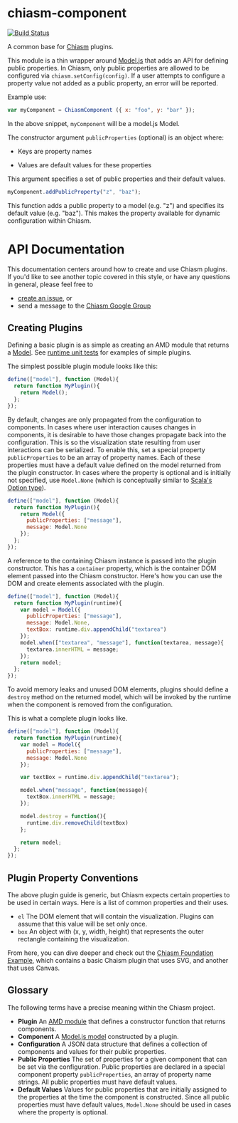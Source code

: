 # chiasm-component

[![Build
Status](https://travis-ci.org/chiasm-project/chiasm-component.svg?branch=master)](https://travis-ci.org/chiasm-project/chiasm-component)

A common base for [Chiasm](https://github.com/chiasm-project/chiasm) plugins.

This module is a thin wrapper around [Model.js](https://github.com/curran/model) that adds an API for defining
public properties.  In Chiasm, only public properties are allowed to be
configured via `chiasm.setConfig(config)`. If a user attempts to configure a
property value not added as a public property, an error will be reported.

Example use:

```javascript
var myComponent = ChiasmComponent ({ x: "foo", y: "bar" });
```

In the above snippet, `myComponent` will be a model.js Model.

The constructor argument `publicProperties` (optional) is an object where:
 
  * Keys are property names

  * Values are default values for these properties
  
This argument specifies a set of public properties and their default values.

```javascript
myComponent.addPublicProperty("z", "baz");
```

This function adds a public property to a model (e.g. "z") and specifies its default value (e.g. "baz").  This makes the property available for dynamic configuration within Chiasm.

# API Documentation

This documentation centers around how to create and use Chiasm plugins. If you'd like to see another topic covered in this style, or have any questions in general, please feel free to

 * [create an issue](https://github.com/curran/chiasm/issues), or
 * send a message to the [Chiasm Google Group](https://groups.google.com/forum/?hl=en&fromgroups#!forum/chiasm-viz)

## Creating Plugins

Defining a basic plugin is as simple as creating an AMD module that returns a [Model](https://github.com/curran/model). See [runtime unit tests](https://github.com/curran/chiasm/blob/gh-pages/tests/runtimeTest.js) for examples of simple plugins.

The simplest possible plugin module looks like this:

```javascript
define(["model"], function (Model){
  return function MyPlugin(){
    return Model();
  };
});
```

By default, changes are only propagated from the configuration to components. In cases where user interaction causes changes in components, it is desirable to have those changes propagate back into the configuration. This is so the visualization state resulting from user interactions can be serialized. To enable this, set a special property `publicProperties` to be an array of property names. Each of these properties must have a default value defined on the model returned from the plugin constructor. In cases where the property is optional and is initially not specified, use `Model.None` (which is conceptually similar to [Scala's Option type](http://alvinalexander.com/scala/using-scala-option-some-none-idiom-function-java-null)).

```javascript
define(["model"], function (Model){
  return function MyPlugin(){
    return Model({
      publicProperties: ["message"],
      message: Model.None
    });
  };
});
```

A reference to the containing Chiasm instance is passed into the plugin constructor. This has a `container` property, which is the container DOM element passed into the Chiasm constructor. Here's how you can use the DOM and create elements associated with the plugin.

```javascript
define(["model"], function (Model){
  return function MyPlugin(runtime){
    var model = Model({
      publicProperties: ["message"],
      message: Model.None,
      textBox: runtime.div.appendChild("textarea")
    });
    model.when(["textarea", "message"], function(textarea, message){
      textarea.innerHTML = message;
    });
    return model;
  };
});
```

To avoid memory leaks and unused DOM elements, plugins should define a `destroy` method on the returned model, which will be invoked by the runtime when the component is removed from the configuration. 

This is what a complete plugin looks like.

```javascript
define(["model"], function (Model){
  return function MyPlugin(runtime){
    var model = Model({
      publicProperties: ["message"],
      message: Model.None
    });

    var textBox = runtime.div.appendChild("textarea");

    model.when("message", function(message){
      textBox.innerHTML = message;
    });

    model.destroy = function(){
      runtime.div.removeChild(textBox)
    };

    return model;
  };
});
```

## Plugin Property Conventions

The above plugin guide is generic, but Chiasm expects certain properties to be used in certain ways. Here is a list of common properties and their uses.

 * `el` The DOM element that will contain the visualization. Plugins can assume that this value will be set only once.
 * `box` An object with (x, y, width, height) that represents the outer rectangle containing the visualization.

From here, you can dive deeper and check out the [Chiasm Foundation Example](http://bl.ocks.org/curran/b4aa88691528c0f0b1fa), which contains a basic Chaism plugin that uses SVG, and another that uses Canvas.

## Glossary

The following terms have a precise meaning within the Chiasm project.

 * **Plugin** An [AMD module](http://requirejs.org/docs/whyamd.html) that defines a constructor function that returns components.
 * **Component** A [Model.js model](https://github.com/curran/model) constructed by a plugin.
 * **Configuration** A JSON data structure that defines a collection of components and values for their public properties.
 * **Public Properties** The set of properties for a given component that can be set via the configuration. Public properties are declared in a special component property `publicProperties`, an array of property name strings. All public properties must have default values.
 * **Default Values** Values for public properties that are initially assigned to the properties at the time the component is constructed. Since all public properties must have default values, `Model.None` should be used in cases where the property is optional.
